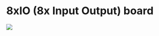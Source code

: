# 8xIO (8x Input Output) board

[![](http://img.youtube.com/vi/LOs-qEW6sW8/0.jpg)](http://www.youtube.com/watch?v=LOs-qEW6sW8 "8XIO board v1 by Glavić in action")
